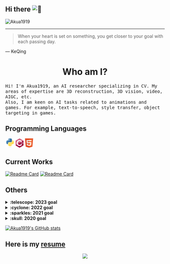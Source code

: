 ## Hi there <picture><source srcset="https://fonts.gstatic.com/s/e/notoemoji/latest/1f92a/512.webp" type="image/webp"><img src="https://fonts.gstatic.com/s/e/notoemoji/latest/1f92a/512.gif" alt="🤪" width="30" height="30"></picture>
<p align="left"> <img src="https://komarev.com/ghpvc/?username=Akua1919" alt="Akua1919" /> </p>

---
> When your heart is set on something, you get closer to your goal with each passing day.

— KeQing

<p align="center">
  <h1 align="center">Who am I? </h1>
    <samp>
    Hi! I'm Akua1919, an AI researcher specializing in CV. My areas of expertise are 3D reconstruction, 3D vision, video, AIGC, etc.
    <br>
    Also, I am keen on AI tasks related to animations and games. For example, text-to-speech, style transfer, object targeting in games.
    </samp>
</p>

## Programming Languages
<img src = 'https://github.com/Akua1919/Akua1919/blob/main/images/python.svg' width='30'><img src = 'https://github.com/Akua1919/Akua1919/blob/main/images/cpp.svg' width='30'><img src = 'https://github.com/Akua1919/Akua1919/blob/main/images/html.svg' width='30'>

## Current Works
[![Readme Card](https://github-readme-stats.vercel.app/api/pin/?username=Akua1919&repo=Akua1919&theme=ambient_gradient)](https://github.com/Akua1919/Akua1919)
[![Readme Card](https://github-readme-stats.vercel.app/api/pin/?username=Akua1919&repo=Akua1919.github.io&theme=ambient_gradient)](https://github.com/Akua1919/Akua1919.github.io)

## Others
<details>
  <summary><b>:telescope: 2023 goal</b></summary>
  I've become deeply committed to <a href="https://www.optimism.io/vision">Optimism's vision</a> of the decentralized future. My most important goal this year is to grow the design function at OP Labs such that I'm the worst designer on the team. Building this design team will be my ongoing contribution in supporting Optimism's progress on solving gnarly problems like public goods funding, identity, and contribution in web3.
</details>

<details>
  <summary><b>:cyclone: 2022 goal</b></summary>
   My 2022 goal was to start learning and designing for governance in web3. This is still an ongoing journey, but I've made some progress through my time at OP Labs :relieved:
</details>

<details>
  <summary><b>:sparkles: 2021 goal</b></summary>
  ✨ <strong><a href="https://prettygood.club/">I DID IT!</a></strong> ✨ I <i>finally</i> focused on a body of work in pottery. I'm damn proud. Going to keep it up, but slowly. :)<br><br>
  <i>I didn't complete my 2020 goal, but it was a crazy different year 😂 In 2021, I want to finally have a portfolio site and make an online storefront for my <a href="https://www.instagram.com/prettygoodclub/" target="_blank">pottery</a>. Here's to new aspirations and forgiving yourself for not finishing every goal you set for yourself for the new year.</i>
</details>

<details>
  <summary><b>:skull: 2020 goal</b></summary>
  I want to make a little game this year.<br>I'm currently working on a small gameboy game with <a href="https://github.com/tfgrimes">@tfgrimes</a> using <a href="https://github.com/chrismaltby/gb-studio" target="_blank">GBStudio.dev</a>, which is an awesome game creator tool that makes it really easy to design a game if you're primarily focusing on the art and story (like myself). I'm hoping to print this on a cartridge when I'm done so you can actually experience it on a Gameboy!
</details>

[![Akua1919's GitHub stats](https://github-readme-stats.vercel.app/api?username=Akua1919&show_icons=true&rank_icon=github&theme=ambient_gradient)](https://github.com/Akua1919)

## Here is my [resume](https://Akua1919.github.io)
<p align="center">
  <samp>
    <img src="https://user-images.githubusercontent.com/5679180/79618120-0daffb80-80be-11ea-819e-d2b0fa904d07.gif" width="28px">
  </samp>
</p>


<!--
**Akua1919/Akua1919** is a ✨ _special_ ✨ repository because its `README.md` (this file) appears on your GitHub profile.

Here are some ideas to get you started:

- 🔭 I’m currently working on ...
- 🌱 I’m currently learning ...
- 👯 I’m looking to collaborate on ...
- 🤔 I’m looking for help with ...
- 💬 Ask me about ...
- 📫 How to reach me: ...
- 😄 Pronouns: ...
- ⚡ Fun fact: ...
-->
